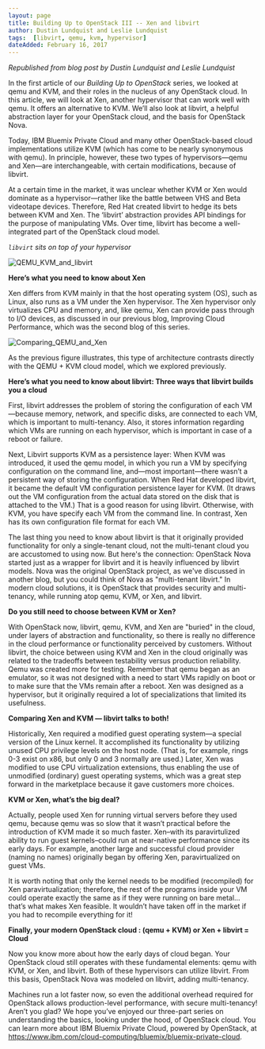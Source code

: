 ```yaml
---
layout: page
title: Building Up to OpenStack III -- Xen and libvirt
author: Dustin Lundquist and Leslie Lundquist
tags:  [libvirt, qemu, kvm, hypervisor]
dateAdded: February 16, 2017
---
```


 
*Republished from blog post by Dustin Lundquist and Leslie Lundquist*

In the first article of our *Building Up to OpenStack* series,  we looked at qemu and KVM, and their roles in the nucleus of any OpenStack cloud. In this article, we will look at Xen, another hypervisor that can work well with qemu. It offers an alternative to KVM. We’ll also look at libvirt, a helpful abstraction layer for your OpenStack cloud, and the basis for OpenStack Nova. 

Today,  IBM Bluemix Private Cloud and many other OpenStack-based cloud implementations utilize KVM (which has come to be nearly synonymous with qemu). In principle, however, these two types of hypervisors—qemu and Xen—are interchangeable, with certain modifications, because of libvirt.

At a certain time in the market, it was unclear whether KVM or Xen would dominate as a hypervisor—rather like the battle between VHS and Beta videotape devices. Therefore, Red Hat created libvirt to hedge its bets between KVM and Xen. The ‘libvirt’ abstraction provides API bindings for the purpose of manipulating VMs. Over time, libvirt has become a well-integrated part of the OpenStack cloud model.

*`libvirt` sits on top of your hypervisor*

![QEMU_KVM_and_libvirt]()

**Here’s what you need to know about Xen**

Xen differs from KVM mainly in that the host operating system (OS), such as Linux, also runs as a VM under the Xen hypervisor. The Xen hypervisor only virtualizes CPU and memory, and, like qemu, Xen can provide pass through to I/O devices, as discussed in our previous blog, Improving Cloud Performance, which was the second blog of this series.  

![Comparing_QEMU_and_Xen]()

As the previous figure illustrates, this type of architecture contrasts directly with the QEMU + KVM cloud model, which we explored previously.

**Here’s what you need to know about libvirt: Three ways that libvirt builds you a cloud**

First, libvirt addresses the problem of storing the configuration of each VM—because memory, network, and specific disks, are connected to each VM, which is important to multi-tenancy. Also, it stores information regarding which VMs are running on each hypervisor, which is important in case of a reboot or failure.

Next, Libvirt supports KVM as a persistence layer: When KVM was introduced, it used the qemu model, in which you run a VM by specifying configuration on the command line, and—most important—there wasn’t a persistent way of storing the configuration. When Red Hat developed libvirt, it became the default VM configuration persistence layer for KVM. (It draws out the VM configuration from the actual data stored on the disk that is attached to the VM.) That is a good reason for using libvirt. Otherwise, with KVM, you have specify each VM from the command line.  In contrast, Xen has its own configuration file format for each VM.

The last thing you need to know about libvirt is that it originally provided functionality for only a single-tenant cloud, not the multi-tenant cloud you are accustomed to using now. But here's the connection: OpenStack Nova started just as a wrapper for libvirt and it is heavily influenced by libvirt models. Nova was the original OpenStack project, as we've discussed in another blog,  but you could think of Nova as "multi-tenant libvirt." In modern cloud solutions, it is OpenStack that provides security and multi-tenancy, while running atop qemu, KVM, or Xen, and libvirt.

**Do you still need to choose between KVM or Xen?**

With OpenStack now, libvirt,  qemu, KVM, and Xen are "buried" in the cloud, under layers of abstraction and functionality, so there is really no difference in the cloud performance or functionality perceived by customers. Without libvirt, the choice between using KVM and Xen in the cloud originally was related to the tradeoffs between testability versus production reliability. Qemu was created more for testing. Remember that qemu began as an emulator, so it was not designed with a need to start VMs rapidly on boot or to make sure that the VMs remain after a reboot. Xen was designed as a hypervisor, but it originally required a lot of specializations that limited its usefulness.

**Comparing Xen and KVM — libvirt talks to both!**

Historically, Xen required a modified guest operating system—a special version of the Linux kernel. It accomplished its functionality by utilizing unused CPU privilege levels on the host node. (That is, for example, rings 0-3 exist on x86, but only 0 and 3 normally are used.) Later, Xen was modified to use CPU virtualization extensions, thus enabling the use of unmodified (ordinary) guest operating systems, which was a great step forward in the marketplace because it gave customers more choices.

**KVM or Xen, what’s the big deal?**

Actually, people used Xen for running virtual servers before they used qemu, because qemu was so slow that it wasn’t practical before the introduction of KVM made it so much faster.  Xen–with its paravirtulized ability to run guest kernels–could run at near-native performance since its early days. For example, another large and successful cloud provider (naming no names) originally began by offering Xen, paravirtualized on guest VMs. 

It is worth noting that only the kernel needs to be modified (recompiled) for Xen paravirtualization; therefore, the rest of the programs inside your VM could operate exactly the same as if they were running on bare metal…that’s what makes Xen feasible. It wouldn’t have taken off in the market if you had to recompile everything for it!

**Finally, your modern OpenStack cloud : (qemu + KVM) or Xen + libvirt = Cloud**

Now you know more about how the early days of cloud began. Your OpenStack cloud still operates with these fundamental elements: qemu with KVM, or Xen, and libvirt. Both of these hypervisors can utilize libvirt. From this basis, OpenStack Nova was modeled on libvirt, adding multi-tenancy.

Machines run a lot faster now, so even the additional overhead required for OpenStack allows production-level performance, with secure multi-tenancy!  Aren’t you glad? We hope you’ve enjoyed our three-part series on understanding the basics, looking under the hood, of OpenStack cloud. You can learn more about IBM Bluemix Private Cloud, powered by OpenStack, at https://www.ibm.com/cloud-computing/bluemix/bluemix-private-cloud.
